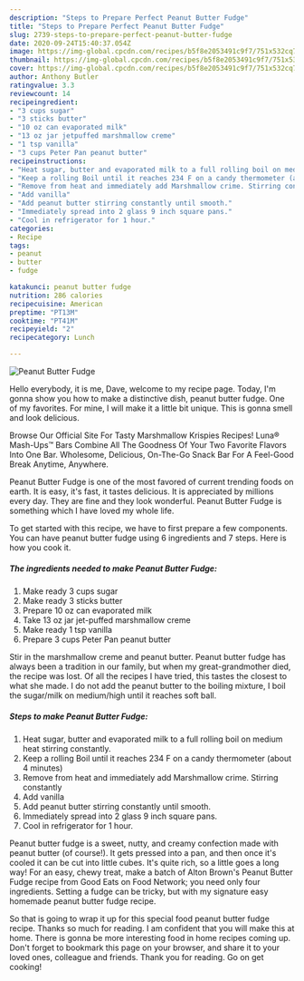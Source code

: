 ```yaml
---
description: "Steps to Prepare Perfect Peanut Butter Fudge"
title: "Steps to Prepare Perfect Peanut Butter Fudge"
slug: 2739-steps-to-prepare-perfect-peanut-butter-fudge
date: 2020-09-24T15:40:37.054Z
image: https://img-global.cpcdn.com/recipes/b5f8e2053491c9f7/751x532cq70/peanut-butter-fudge-recipe-main-photo.jpg
thumbnail: https://img-global.cpcdn.com/recipes/b5f8e2053491c9f7/751x532cq70/peanut-butter-fudge-recipe-main-photo.jpg
cover: https://img-global.cpcdn.com/recipes/b5f8e2053491c9f7/751x532cq70/peanut-butter-fudge-recipe-main-photo.jpg
author: Anthony Butler
ratingvalue: 3.3
reviewcount: 14
recipeingredient:
- "3 cups sugar"
- "3 sticks butter"
- "10 oz can evaporated milk"
- "13 oz jar jetpuffed marshmallow creme"
- "1 tsp vanilla"
- "3 cups Peter Pan peanut butter"
recipeinstructions:
- "Heat sugar, butter and evaporated milk to a full rolling boil on medium heat stirring constantly."
- "Keep a rolling Boil until it reaches 234 F on a candy thermometer (about 4 minutes)"
- "Remove from heat and immediately add Marshmallow crime. Stirring constantly"
- "Add vanilla"
- "Add peanut butter stirring constantly until smooth."
- "Immediately spread into 2 glass 9 inch square pans."
- "Cool in refrigerator for 1 hour."
categories:
- Recipe
tags:
- peanut
- butter
- fudge

katakunci: peanut butter fudge 
nutrition: 286 calories
recipecuisine: American
preptime: "PT13M"
cooktime: "PT41M"
recipeyield: "2"
recipecategory: Lunch

---
```



![Peanut Butter Fudge](https://img-global.cpcdn.com/recipes/b5f8e2053491c9f7/751x532cq70/peanut-butter-fudge-recipe-main-photo.jpg)

Hello everybody, it is me, Dave, welcome to my recipe page. Today, I'm gonna show you how to make a distinctive dish, peanut butter fudge. One of my favorites. For mine, I will make it a little bit unique. This is gonna smell and look delicious.

Browse Our Official Site For Tasty Marshmallow Krispies Recipes! Luna® Mash-Ups™ Bars Combine All The Goodness Of Your Two Favorite Flavors Into One Bar. Wholesome, Delicious, On-The-Go Snack Bar For A Feel-Good Break Anytime, Anywhere.

Peanut Butter Fudge is one of the most favored of current trending foods on earth. It is easy, it's fast, it tastes delicious. It is appreciated by millions every day. They are fine and they look wonderful. Peanut Butter Fudge is something which I have loved my whole life.


To get started with this recipe, we have to first prepare a few components. You can have peanut butter fudge using 6 ingredients and 7 steps. Here is how you cook it.

<!--inarticleads1-->

##### The ingredients needed to make Peanut Butter Fudge:

1. Make ready 3 cups sugar
1. Make ready 3 sticks butter
1. Prepare 10 oz can evaporated milk
1. Take 13 oz jar jet-puffed marshmallow creme
1. Make ready 1 tsp vanilla
1. Prepare 3 cups Peter Pan peanut butter


Stir in the marshmallow creme and peanut butter. Peanut butter fudge has always been a tradition in our family, but when my great-grandmother died, the recipe was lost. Of all the recipes I have tried, this tastes the closest to what she made. I do not add the peanut butter to the boiling mixture, I boil the sugar/milk on medium/high until it reaches soft ball. 

<!--inarticleads2-->

##### Steps to make Peanut Butter Fudge:

1. Heat sugar, butter and evaporated milk to a full rolling boil on medium heat stirring constantly.
1. Keep a rolling Boil until it reaches 234 F on a candy thermometer (about 4 minutes)
1. Remove from heat and immediately add Marshmallow crime. Stirring constantly
1. Add vanilla
1. Add peanut butter stirring constantly until smooth.
1. Immediately spread into 2 glass 9 inch square pans.
1. Cool in refrigerator for 1 hour.


Peanut butter fudge is a sweet, nutty, and creamy confection made with peanut butter (of course!). It gets pressed into a pan, and then once it&#39;s cooled it can be cut into little cubes. It&#39;s quite rich, so a little goes a long way! For an easy, chewy treat, make a batch of Alton Brown&#39;s Peanut Butter Fudge recipe from Good Eats on Food Network; you need only four ingredients. Setting a fudge can be tricky, but with my signature easy homemade peanut butter fudge recipe. 

So that is going to wrap it up for this special food peanut butter fudge recipe. Thanks so much for reading. I am confident that you will make this at home. There is gonna be more interesting food in home recipes coming up. Don't forget to bookmark this page on your browser, and share it to your loved ones, colleague and friends. Thank you for reading. Go on get cooking!
